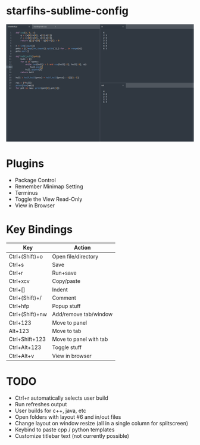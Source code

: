 # starfihs-sublime-config

![image](sample.png)

# Plugins
- Package Control
- Remember Minimap Setting
- Terminus
- Toggle the View Read-Only
- View in Browser

# Key Bindings
| Key             | Action                 |
| --------------- | ---------------------- |
| Ctrl+(Shift)+o  | Open file/directory    |
| Ctrl+s          | Save                   |
| Ctrl+r          | Run+save               |
| Ctrl+xcv        | Copy/paste             |
| Ctrl+[]         | Indent                 |
| Ctrl+(Shift)+/  | Comment                |
| Ctrl+hfp        | Popup stuff            |
| Ctrl+(Shift)+nw | Add/remove tab/window  |
| Ctrl+123        | Move to panel          |
| Alt+123         | Move to tab            |
| Ctrl+Shift+123  | Move to panel with tab |
| Ctrl+Alt+123    | Toggle stuff           |
| Ctrl+Alt+v      | View in browser        |

# TODO
- Ctrl+r automatically selects user build
- Run refreshes output
- User builds for c++, java, etc
- Open folders with layout #6 and in/out files
- Change layout on window resize (all in a single column for splitscreen)
- Keybind to paste cpp / python templates
- Customize titlebar text (not currently possible)
